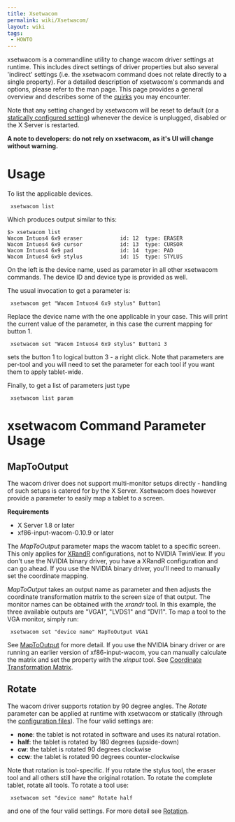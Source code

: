 ```yaml
---
title: Xsetwacom
permalink: wiki/Xsetwacom/
layout: wiki
tags:
 - HOWTO
---
```


xsetwacom is a commandline utility to change wacom driver settings at
runtime. This includes direct settings of driver properties but also
several 'indirect' settings (i.e. the xsetwacom command does not relate
directly to a single property). For a detailed description of
xsetwacom's commands and options, please refer to the man page. This
page provides a general overview and describes some of the
[quirks](#Quirks "wikilink") you may encounter.

Note that any setting changed by xsetwacom will be reset to default (or
a [statically configured setting](/wiki/Configuring_X "wikilink")) whenever
the device is unplugged, disabled or the X Server is restarted.

**A note to developers: do not rely on xsetwacom, as it's UI will change
without warning.**

Usage
=====

To list the applicable devices.

` xsetwacom list`

Which produces output similar to this:

    $> xsetwacom list
    Wacom Intuos4 6x9 eraser            id: 12  type: ERASER    
    Wacom Intuos4 6x9 cursor            id: 13  type: CURSOR    
    Wacom Intuos4 6x9 pad               id: 14  type: PAD       
    Wacom Intuos4 6x9 stylus            id: 15  type: STYLUS    

On the left is the device name, used as parameter in all other xsetwacom
commands. The device ID and device type is provided as well.

The usual invocation to get a parameter is:

` xsetwacom get "Wacom Intuos4 6x9 stylus" Button1`

Replace the device name with the one applicable in your case. This will
print the current value of the parameter, in this case the current
mapping for button 1.

` xsetwacom set "Wacom Intuos4 6x9 stylus" Button1 3`

sets the button 1 to logical button 3 - a right click. Note that
parameters are per-tool and you will need to set the parameter for each
tool if you want them to apply tablet-wide.

Finally, to get a list of parameters just type

` xsetwacom list param`

xsetwacom Command Parameter Usage
=================================

MapToOutput
-----------

The wacom driver does not support multi-monitor setups directly -
handling of such setups is catered for by the X Server. Xsetwacom does
however provide a parameter to easily map a tablet to a screen.

**Requirements**

-   X Server 1.8 or later
-   xf86-input-wacom-0.10.9 or later

The *MapToOutput* parameter maps the wacom tablet to a specific screen.
This only applies for [XRandR](http://www.x.org/wiki/Projects/XRandR)
configurations, not to NVIDIA TwinView. If you don't use the NVIDIA
binary driver, you have a XRandR configuration and can go ahead. If you
use the NVIDIA binary driver, you'll need to manually set the coordinate
mapping.

*MapToOutput* takes an output name as parameter and then adjusts the
coordinate transformation matrix to the screen size of that output. The
monitor names can be obtained with the *xrandr* tool. In this example,
the three available outputs are "VGA1", "LVDS1" and "DVI1". To map a
tool to the VGA monitor, simply run:

` xsetwacom set "device name" MapToOutput VGA1`

See [MapToOutput](/wiki/Dual_and_Multi-Monitor_Set_Up#MapToOutput "wikilink")
for more detail. If you use the NVIDIA binary driver or are running an
earlier version of xf86-input-wacom, you can manually calculate the
matrix and set the property with the *xinput* tool. See [Coordinate
Transformation
Matrix](/wiki/Dual_and_Multi-Monitor_Set_Up#Coordinate_Transformation_Matrix "wikilink").

Rotate
------

The wacom driver supports rotation by 90 degree angles. The *Rotate*
parameter can be applied at runtime with xsetwacom or statically
(through the [configuration files](/wiki/Configuring_X "wikilink")). The four
valid settings are:

-   **none**: the tablet is not rotated in software and uses its natural
    rotation.
-   **half**: the tablet is rotated by 180 degrees (upside-down)
-   **cw**: the tablet is rotated 90 degrees clockwise
-   **ccw**: the tablet is rotated 90 degrees counter-clockwise

Note that rotation is tool-specific. If you rotate the stylus tool, the
eraser tool and all others still have the original rotation. To rotate
the complete tablet, rotate all tools. To rotate a tool use:

` xsetwacom set "device name" Rotate half`

and one of the four valid settings. For more detail see
[Rotation](/wiki/Rotation "wikilink").
